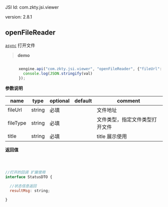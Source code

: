 

JSI Id: com.zkty.jsi.viewer

version: 2.8.1



## openFileReader
[`async`](/docs/modules/模块-规范?id=jsi-调用)
 打开文件


> **demo**
``` js

      xengine.api("com.zkty.jsi.viewer", "openFileReader", {"fileUrl": "xxx","fileType":"xxx","title":"xxx"}, (val) => {
        console.log(JSON.stringify(val)
      });  

``` 

**参数说明**

| name                        | type      | optional | default   | comment  |
| --------------------------- | --------- | -------- | --------- |--------- |
| fileUrl | string | 必填 |  | 文件地址 |
| fileType | string | 必填 |  | 文件类型，指定文件类型打开文件 |
| title | string | 必填 |  | title 展示使用 |

**返回值**
``` js



//打开的回调 扩展使用 
interface StatusDTO {

  //状态信息返回
  resultMsg: string;

}
``` 


    